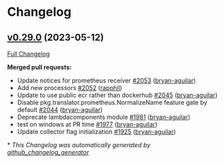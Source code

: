 # Changelog

## [v0.29.0](https://github.com/aws-observability/aws-otel-collector/tree/v0.29.0) (2023-05-12)

[Full Changelog](https://github.com/aws-observability/aws-otel-collector/compare/v0.28.0...v0.29.0)

**Merged pull requests:**

- Update notices for prometheus receiver [\#2053](https://github.com/aws-observability/aws-otel-collector/pull/2053) ([bryan-aguilar](https://github.com/bryan-aguilar))
- Add new processors [\#2052](https://github.com/aws-observability/aws-otel-collector/pull/2052) ([rapphil](https://github.com/rapphil))
- Update to use public ecr rather than dockerhub [\#2045](https://github.com/aws-observability/aws-otel-collector/pull/2045) ([bryan-aguilar](https://github.com/bryan-aguilar))
- Disable pkg.translator.prometheus.NormalizeName feature gate by default [\#2044](https://github.com/aws-observability/aws-otel-collector/pull/2044) ([bryan-aguilar](https://github.com/bryan-aguilar))
- Deprecate lambdacomponents module [\#1981](https://github.com/aws-observability/aws-otel-collector/pull/1981) ([bryan-aguilar](https://github.com/bryan-aguilar))
- test on windows at PR time [\#1977](https://github.com/aws-observability/aws-otel-collector/pull/1977) ([bryan-aguilar](https://github.com/bryan-aguilar))
- Update collector flag initialization [\#1925](https://github.com/aws-observability/aws-otel-collector/pull/1925) ([bryan-aguilar](https://github.com/bryan-aguilar))



\* *This Changelog was automatically generated by [github_changelog_generator](https://github.com/github-changelog-generator/github-changelog-generator)*
